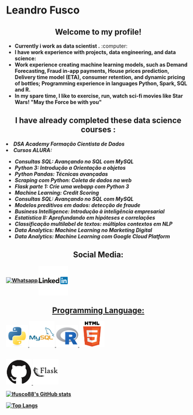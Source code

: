 <!--


**lfusco88/lfusco88** is a ✨ _special_ ✨ repository because its `README.md` (this file) appears on your GitHub profile.

Here are some ideas to get you started:

- 🔭 I’m currently working on ...
- 🌱 I’m currently learning ...
- 👯 I’m looking to collaborate on ...
- 🤔 I’m looking for help with ...
- 💬 Ask me about ...
- 📫 How to reach me: ...
- 😄 Pronouns: ...
- ⚡ Fun fact: ...
-->

<h1> Leandro Fusco </h1>
<div>
<h2 align="center"> Welcome to my profile! </h2>
<ul>





<li> <strong>Currently i work as data scientist .</strong>  :computer: </li>
<li> <strong>I have work experience with projects, data engineering, and data science:</strong> </li>
<li> <strong>Work experience creating machine learning models, such as Demand Forecasting, Fraud in-app payments, House prices prediction, Delivery time model (ETA), consumer retention,
and dynamic pricing of bottles;
Programming experience in languages Python, Spark, SQL and R.
</strong> </li>
<li> <strong>In my spare time, I like to exercise, run, watch sci-fi movies like Star Wars! "May the Force be with you" </strong></li></ul>
</div>
<div>
<h2 align="center"> I have already completed these data science courses : </h2>

<li><em><strong>DSA Academy Formação Cientista de Dados</strong></em> </li>
<li><em><strong>Cursos ALURA:</strong></em> </li>   
 <ul> 
<li><em><strong>Consultas SQL: Avançando no SQL com MySQL</em></li>
<li><em><strong>Python 3: Introdução a Orientação a objetos</em></li>
<li><em><strong>Python Pandas: Técnicas avançadas</em></li>
<li><em><strong>Scraping com Python: Coleta de dados na web</em></li>
<li><em><strong>Flask parte 1: Crie uma webapp com Python 3</em></li>
<li><em><strong>Machine Learning: Credit Scoring</em></li>
<li><em><strong>Consultas SQL: Avançando no SQL com MySQL</em></li>
<li><em><strong>Modelos preditivos em dados: detecção de fraude</em></li> 
<li><em><strong>Business Intelligence: Introdução à inteligência empresarial</em></li> 
<li><em><strong>Estatística II: Aprofundando em hipóteses e correlações</em></li>
<li><em><strong>Classificação multilabel de textos: múltiplos contextos em NLP</strong></em></li>
<li><em><strong>Data Analytics: Machine Learning no Marketing Digital</em></li>
<li><em><strong>Data Analytics: Machine Learning com Google Cloud Platform</em></li></ul> 
</div>
<div>
<h2 align="center"> Social Media: </h2>

</a>
<a target="_blank" href="https://api.whatsapp.com/send?phone=5519982666671">
  <img align="center" alt="Whatsapp" width="30" src="https://cdn.jsdelivr.net/npm/simple-icons@v3/icons/whatsapp.svg" />
</a>  
<a href="https://www.linkedin.com/in/leandro-fusco/" target="_blank">
  <img align="center" alt="LinkdeIN" width="80" src="https://raw.githubusercontent.com/devicons/devicon/master/icons/linkedin/linkedin-original-wordmark.svg" />
</div>
<div>
<h2 align="center"> Programming Language: </h2>

<code><img height="60" src="https://raw.githubusercontent.com/devicons/devicon/master/icons/python/python-original.svg"></code>
<code><img height="70" src="https://raw.githubusercontent.com/devicons/devicon/master/icons/mysql/mysql-original-wordmark.svg"></code>
<code><img height="60" src="https://raw.githubusercontent.com/devicons/devicon/master/icons/r/r-original.svg"></code>
<code><img height="70" src="https://raw.githubusercontent.com/devicons/devicon/master/icons/html5/html5-original-wordmark.svg"></code>
</div>

<h2 align="center">  </h2>
<code><img height="70" src="https://raw.githubusercontent.com/devicons/devicon/master/icons/github/github-original.svg"></code>
<code><img height="70" src="https://raw.githubusercontent.com/devicons/devicon/master/icons/flask/flask-original-wordmark.svg"></code>


![lfusco88's GitHub stats](https://github-readme-stats.vercel.app/api?username=lfusco88&show_icons=true&theme=radical)

[![Top Langs](https://github-readme-stats.vercel.app/api/top-langs/?username=lfusco88&layout=compact)](https://github.com/lfusco88/github-readme-stats)
